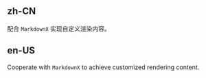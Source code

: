 ## zh-CN

配合 `MarkdownX` 实现自定义渲染内容。

## en-US

Cooperate with `MarkdownX` to achieve customized rendering content.
